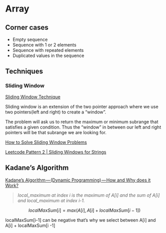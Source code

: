 # Array

## Corner cases[](https://www.techinterviewhandbook.org/algorithms/array/#corner-cases)

- Empty sequence
- Sequence with 1 or 2 elements
- Sequence with repeated elements
- Duplicated values in the sequence

## Techniques

### Sliding Window

[Sliding Window Technique](https://medium.com/@falaycornelius/sliding-window-technique-f8689c05edad)

[](https://github.com/asishshaji/interview-prep/blob/array/data-structures/array/calculate_sum_subarray.go)

Sliding window is an extension of the two pointer approach where we use two pointers(left and right) to create a “window”.

The problem will ask us to return the maximum or minimum subrange that satisfies a given condition. Thus the “window” in between our left and right pointers will be that subrange we are looking for.

[How to Solve Sliding Window Problems](https://medium.com/outco/how-to-solve-sliding-window-problems-28d67601a66)

[Leetcode Pattern 2 | Sliding Windows for Strings](https://medium.com/leetcode-patterns/leetcode-pattern-2-sliding-windows-for-strings-e19af105316b)

## Kadane’s Algorithm

[Kadane’s Algorithm — (Dynamic Programming) — How and Why does it Work?](https://medium.com/@rsinghal757/kadanes-algorithm-dynamic-programming-how-and-why-does-it-work-3fd8849ed73d)

> *local_maximum at index i is the maximum of A[i] and the sum of A[i] and local_maximum at index i-1.*
> 

$$
localMaxSum[i] = max(A[i], A[i] + localMaxSum[i-1])
$$

localMaxSum[i-1] can be negative that’s why we select between A[i] and A[i] + localMaxSum[i -1]